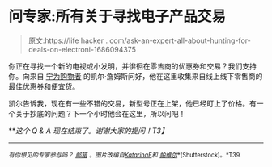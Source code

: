 # 问专家:所有关于寻找电子产品交易

> 原文:https://life hacker . com/ask-an-expert-all-about-hunting-for-deals-on-electroni-1686094375

你正在寻找一个新的电视或小发明，并徘徊在零售商的优惠券和交易？我们支持你。向来自 [宁为购物者](http://www.rather-be-shopping.com/) 的凯尔·詹姆斯问好，他在这里收集来自线上线下零售商的最佳优惠券和便宜货。



凯尔告诉我，现在有一些不错的交易，新型号正在上架，他已经盯上了价格。有一个关于抄底的问题？下一个小时他会在这里，所以问吧！

***这个 Q & A 现在结束了。谢谢大家的提问！*T3】**

* * *

<small>*有你想见的专家参与吗？*</small> [<small>*邮箱*</small>](mailto:andy@lifehacker.com) <small>*。图片改编自*</small>[<small>*KatarinaF*</small>](http://www.shutterstock.com/pic-102952607/stock-vector-shopping-black-silhouettes-with-shadows-vector.html?src=aCCcGkHApZLrNpsZ-PJBKQ-3-65&ws=1)<small>*和*</small> [<small>*帕维尔*</small>](http://www.shutterstock.com/pic-83894776/stock-photo-plasma-tvs-with-big-diagonal-stand-on-shelves-in-large-shop-wide-range.html?src=HA1eiUcS3RIG537k3wzMIA-1-54&ws=1)<small>*(Shutterstock)。*T39</small>